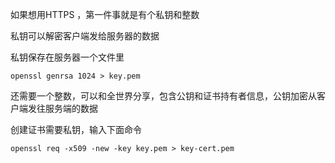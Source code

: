 如果想用HTTPS ，第一件事就是有个私钥和整数

私钥可以解密客户端发给服务器的数据

私钥保存在服务器一个文件里

    openssl genrsa 1024 > key.pem

还需要一个整数，可以和全世界分享，包含公钥和证书持有者信息，公钥加密从客户端发往服务端的数据

创建证书需要私钥，输入下面命令

    openssl req -x509 -new -key key.pem > key-cert.pem
